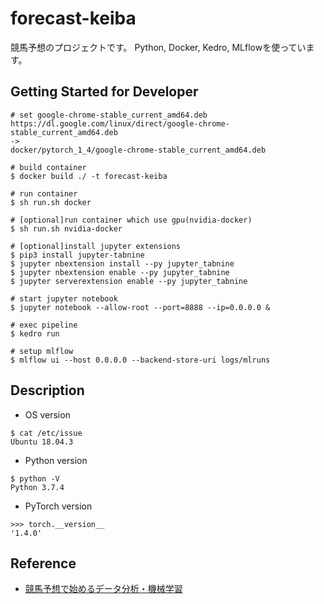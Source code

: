 # forecast-keiba
競馬予想のプロジェクトです。
Python, Docker, Kedro, MLflowを使っています。

## Getting Started for Developer
```
# set google-chrome-stable_current_amd64.deb
https://dl.google.com/linux/direct/google-chrome-stable_current_amd64.deb
->
docker/pytorch_1_4/google-chrome-stable_current_amd64.deb

# build container
$ docker build ./ -t forecast-keiba

# run container
$ sh run.sh docker

# [optional]run container which use gpu(nvidia-docker)
$ sh run.sh nvidia-docker

# [optional]install jupyter extensions
$ pip3 install jupyter-tabnine
$ jupyter nbextension install --py jupyter_tabnine
$ jupyter nbextension enable --py jupyter_tabnine
$ jupyter serverextension enable --py jupyter_tabnine

# start jupyter notebook
$ jupyter notebook --allow-root --port=8888 --ip=0.0.0.0 &

# exec pipeline
$ kedro run

# setup mlflow
$ mlflow ui --host 0.0.0.0 --backend-store-uri logs/mlruns
```

## Description
* OS version
```
$ cat /etc/issue
Ubuntu 18.04.3
```

* Python version
```
$ python -V
Python 3.7.4
```

* PyTorch version
```
>>> torch.__version__
'1.4.0'
```

## Reference
* [競馬予想で始めるデータ分析・機械学習](https://www.youtube.com/channel/UCDzwXAWu1zIfJuPTTZyWthw)
